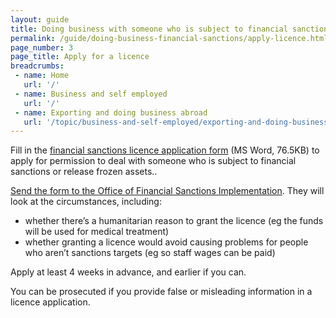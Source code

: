 ```yaml
---
layout: guide
title: Doing business with someone who is subject to financial sanctions
permalink: /guide/doing-business-financial-sanctions/apply-licence.html
page_number: 3
page_title: Apply for a licence
breadcrumbs:
 - name: Home
   url: '/'
 - name: Business and self employed
   url: '/'
 - name: Exporting and doing business abroad
   url: '/topic/business-and-self-employed/exporting-and-doing-business-abroad.html'   
---
```

Fill in the [financial sanctions licence application form](https://www.gov.uk/government/uploads/system/uploads/attachment_data/file/448158/Generic_Licence_Application_Form.doc) (MS Word, 76.5KB) to apply for permission to deal with someone who is subject to financial sanctions or release frozen assets..

[Send the form to the Office of Financial Sanctions Implementation](/guide/doing-business-financial-sanctions/get-help.html). They will look at the circumstances, including:

- whether there’s a humanitarian reason to grant the licence (eg the funds will be used for medical treatment)
- whether granting a licence would avoid causing problems for people who aren’t sanctions targets (eg so staff wages can be paid)

Apply at least 4 weeks in advance, and earlier if you can. 

You can be prosecuted if you provide false or misleading information in a licence application.
